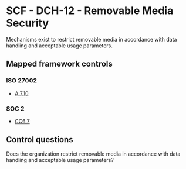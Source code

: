 # SCF - DCH-12 - Removable Media Security
Mechanisms exist to restrict removable media in accordance with data handling and acceptable usage parameters.
## Mapped framework controls
### ISO 27002
- [A.7.10](../iso27002/a-7.md#a710)
  
### SOC 2
- [CC6.7](../soc2/cc67.md)
  
## Control questions
Does the organization restrict removable media in accordance with data handling and acceptable usage parameters?
  